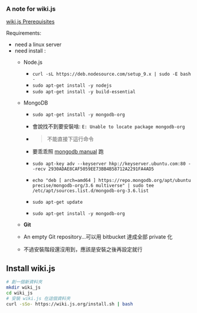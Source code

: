### A note for wiki.js

[wiki.js Prerequisites](https://docs.requarks.io/wiki/prerequisites)

Requirements:
* need a linux server
* need install :
  - Node.js
    - `curl -sL https://deb.nodesource.com/setup_9.x | sudo -E bash -`
    - `sudo apt-get install -y nodejs`
    - `sudo apt-get install -y build-essential`

  - MongoDB
    - `sudo apt-get install -y mongodb-org`
    - 會說找不到要安裝啥: `E: Unable to locate package mongodb-org
`
    - > 不能直接下這行命令
    - 要乖乖照 [mongodb manual](https://docs.mongodb.com/manual/tutorial/install-mongodb-on-ubuntu/) 跑

    - `sudo apt-key adv --keyserver hkp://keyserver.ubuntu.com:80 --recv 2930ADAE8CAF5059EE73BB4B58712A2291FA4AD5`
    - `echo "deb [ arch=amd64 ] https://repo.mongodb.org/apt/ubuntu precise/mongodb-org/3.6 multiverse" | sudo tee /etc/apt/sources.list.d/mongodb-org-3.6.list`
    - `sudo apt-get update`
    - `sudo apt-get install -y mongodb-org`

  - **Git**
  - An empty Git repository...可以用 bitbucket 達成全部 private 化
  - 不過安裝階段還沒用到，應該是安裝之後再設定就行

## Install wiki.js
```bash
# 創一個新資料夾
mkdir wiki_js
cd wiki_js
# 安裝 wiki.js 在這個資料夾
curl -sSo- https://wiki.js.org/install.sh | bash
```
